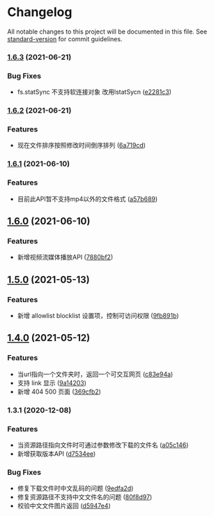 # Changelog

All notable changes to this project will be documented in this file. See [standard-version](https://github.com/conventional-changelog/standard-version) for commit guidelines.

### [1.6.3](https://10.24.6.138///compare/v1.6.2...v1.6.3) (2021-06-21)


### Bug Fixes

* fs.statSync 不支持软连接对象 改用lstatSycn ([e2281c3](https://10.24.6.138///commit/e2281c3c04cac5c0af366282ed2ea24e4134d1f4))

### [1.6.2](https://10.24.6.138///compare/v1.6.1...v1.6.2) (2021-06-21)


### Features

* 现在文件排序按照修改时间倒序排列 ([6a719cd](https://10.24.6.138///commit/6a719cd8bc92775bb4ba0625cc4bae66896d0882))

### [1.6.1](https://10.24.6.138///compare/v1.6.0...v1.6.1) (2021-06-10)


### Features

* 目前此API暂不支持mp4以外的文件格式 ([a57b689](https://10.24.6.138///commit/a57b6897e5f489c3f4e11686610979f67e399c74))

## [1.6.0](https://10.24.6.138///compare/v1.5.0...v1.6.0) (2021-06-10)


### Features

* 新增视频流媒体播放API ([7880bf2](https://10.24.6.138///commit/7880bf2e8965a6939db3f5b291042854167886d2))

## [1.5.0](https://10.24.6.138///compare/v1.4.0...v1.5.0) (2021-05-13)


### Features

* 新增 allowlist blocklist 设置项，控制可访问权限 ([9fb891b](https://10.24.6.138///commit/9fb891b236e8481ef264ff7fb1d3ea0dfa921597))

## [1.4.0](https://10.24.6.138///compare/v1.3.1...v1.4.0) (2021-05-12)


### Features

* 当url指向一个文件夹时，返回一个可交互网页 ([c83e94a](https://10.24.6.138///commit/c83e94ad326ff2f02c3ca02e0b0adb9b3e0feb3d))
* 支持 link 显示 ([9a14203](https://10.24.6.138///commit/9a142037e87ca8baf9d54416791e35626c6f7e02))
* 新增 404 500 页面 ([369cfb2](https://10.24.6.138///commit/369cfb211e3ffbd21be252713f88f4d4da7c6b97))

### 1.3.1 (2020-12-08)


### Features

* 当资源路径指向文件时可通过参数修改下载的文件名 ([a05c146](https://10.24.6.138///commit/a05c1464b4e9235bf7f759a01559a2de97eac2e4))
* 新增获取版本API ([d7534ee](https://10.24.6.138///commit/d7534ee7c870adef17d188e722b5427a13dbff62))


### Bug Fixes

* 修复下载文件时中文乱码的问题 ([9edfa2d](https://10.24.6.138///commit/9edfa2d29c60244d71959028674825e786e1793b))
* 修复资源路径不支持中文文件名的问题 ([80f8d97](https://10.24.6.138///commit/80f8d9782c3200292bfefaf7a1fe821d3c9fcd71))
* 校验中文文件图片返回 ([d5947e4](https://10.24.6.138///commit/d5947e4b897f0df8124b8b3c48e290767f6dd4d8))

